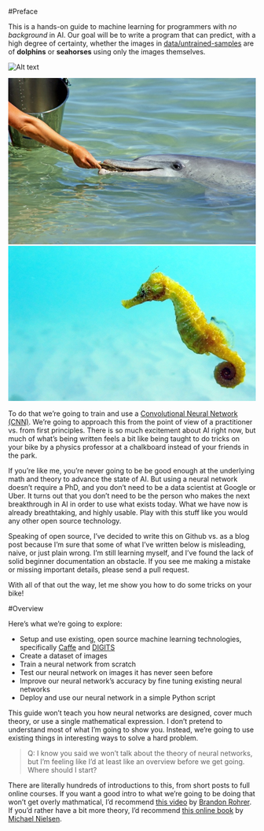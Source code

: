 #Preface

This is a hands-on guide to machine learning for programmers with
*no background* in AI. Our goal will be to write a program that can
predict, with a high degree of certainty, whether the images in
[data/untrained-samples](data/untrained-samples) are of **dolphins**
or **seahorses** using only the images themselves.

![Alt text](relative/path/to/img.jpg?raw=true "Title")

![A dolphin](data/untrained-samples/dolphin1.jpg?raw=true "Dolphin")
![A seahorse](data/untrained-samples/seahorse1.jpg?raw=true "Seahorse")

To do that we’re going to train and use a [Convolutional Neural Network (CNN)](https://en.wikipedia.org/wiki/Convolutional_neural_network).
We’re going to approach this from the point of view of a practitioner vs.
from first principles. There is so much excitement about AI right now,
but much of what’s being written feels a bit like being taught to do
tricks on your bike by a physics professor at a chalkboard instead
of your friends in the park.

If you’re like me, you’re never going to be be good enough at the underlying
math and theory to advance the state of AI.  But using a neural network doesn’t
require a PhD, and you don’t need to be a data scientist at Google or Uber.
It turns out that you don’t need to be the person who makes the next breakthrough
in AI in order to use what exists today.  What we have now is already breathtaking,
and highly usable.  Play with this stuff like you would any other open source technology.

Speaking of open source, I’ve decided to write this on Github vs. as a blog post
because I’m sure that some of what I’ve written below is misleading, naive, or
just plain wrong.  I’m still learning myself, and I’ve found the lack of solid
beginner documentation an obstacle.  If you see me making a mistake or missing
important details, please send a pull request. 

With all of that out the way, let me show you how to do some tricks on your bike!

#Overview

Here’s what we’re going to explore:

* Setup and use existing, open source machine learning technologies, specifically [Caffe](http://caffe.berkeleyvision.org/) and [DIGITS](https://developer.nvidia.com/digits)
* Create a dataset of images
* Train a neural network from scratch
* Test our neural network on images it has never seen before
* Improve our neural network’s accuracy by fine tuning existing neural networks
* Deploy and use our neural network in a simple Python script

This guide won’t teach you how neural networks are designed, cover much theory,
or use a single mathematical expression.  I don’t pretend to understand most of
what I’m going to show you.  Instead, we’re going to use existing things in
interesting ways to solve a hard problem.

> Q: I know you said we won’t talk about the theory of neural networks, but I’m
> feeling like I’d at least like an overview before we get going.  Where should I start?

There are literally hundreds of introductions to this, from short posts to full
online courses.  If you want a good intro to what we’re going to be doing that
won’t get overly mathmatical, I’d recommend [this video](https://www.youtube.com/watch?v=FmpDIaiMIeA)
by [Brandon Rohrer](https://www.youtube.com/channel/UCsBKTrp45lTfHa_p49I2AEQ).
If you’d rather have a bit more theory, I’d recommend [this online book](http://neuralnetworksanddeeplearning.com/chap1.html)
by [Michael Nielsen](http://michaelnielsen.org/).

